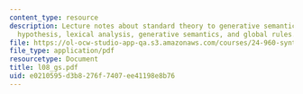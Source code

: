 ```yaml
---
content_type: resource
description: Lecture notes about standard theory to generative semantics, Katz-Postal
  hypothesis, lexical analysis, generative semantics, and global rules.
file: https://ol-ocw-studio-app-qa.s3.amazonaws.com/courses/24-960-syntactic-models-spring-2006/e0210595d3b8276f7407ee41198e8b76_l08_gs.pdf
file_type: application/pdf
resourcetype: Document
title: l08_gs.pdf
uid: e0210595-d3b8-276f-7407-ee41198e8b76
---
```

